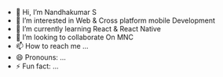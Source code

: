 - 👋 Hi, I’m Nandhakumar S
- 👀 I’m interested in Web & Cross platform mobile Development
- 🌱 I’m currently learning React & React Native
- 💞️ I’m looking to collaborate On MNC
- 📫 How to reach me ...
- 😄 Pronouns: ...
- ⚡ Fun fact: ...

